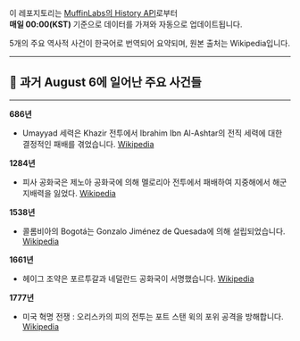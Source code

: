 

이 레포지토리는 [MuffinLabs의 History API](https://history.muffinlabs.com/date)로부터  
**매일 00:00(KST)** 기준으로 데이터를 가져와 자동으로 업데이트됩니다.

5개의 주요 역사적 사건이 한국어로 번역되어 요약되며, 원본 출처는 Wikipedia입니다.

---

## 📅 과거 **August 6**에 일어난 주요 사건들

---
**686년**
- Umayyad 세력은 Khazir 전투에서 Ibrahim Ibn Al-Ashtar의 전직 세력에 대한 결정적인 패배를 겪었습니다.  [Wikipedia](https://wikipedia.org/wiki/Ummayad)

**1284년**
- 피사 공화국은 제노아 공화국에 의해 멜로리아 전투에서 패배하여 지중해에서 해군 지배력을 잃었다.  [Wikipedia](https://wikipedia.org/wiki/Republic_of_Pisa)

**1538년**
- 콜롬비아의 Bogotá는 Gonzalo Jiménez de Quesada에 의해 설립되었습니다.  [Wikipedia](https://wikipedia.org/wiki/Bogot%C3%A1)

**1661년**
- 헤이그 조약은 포르투갈과 네덜란드 공화국이 서명했습니다.  [Wikipedia](https://wikipedia.org/wiki/Treaty_of_The_Hague_(1661))

**1777년**
- 미국 혁명 전쟁 : 오리스카의 피의 전투는 포트 스탠 윅의 포위 공격을 방해합니다.  [Wikipedia](https://wikipedia.org/wiki/American_Revolutionary_War)
